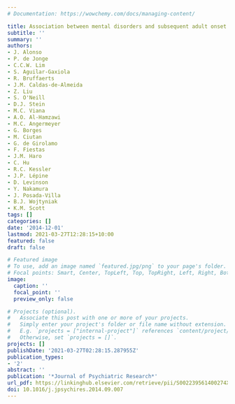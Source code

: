 ```yaml
---
# Documentation: https://wowchemy.com/docs/managing-content/

title: Association between mental disorders and subsequent adult onset asthma
subtitle: ''
summary: ''
authors:
- J. Alonso
- P. de Jonge
- C.C.W. Lim
- S. Aguilar-Gaxiola
- R. Bruffaerts
- J.M. Caldas-de-Almeida
- Z. Liu
- S. O'Neill
- D.J. Stein
- M.C. Viana
- A.O. Al-Hamzawi
- M.C. Angermeyer
- G. Borges
- M. Ciutan
- G. de Girolamo
- F. Fiestas
- J.M. Haro
- C. Hu
- R.C. Kessler
- J.P. Lépine
- D. Levinson
- Y. Nakamura
- J. Posada-Villa
- B.J. Wojtyniak
- K.M. Scott
tags: []
categories: []
date: '2014-12-01'
lastmod: 2021-03-27T12:28:15+10:00
featured: false
draft: false

# Featured image
# To use, add an image named `featured.jpg/png` to your page's folder.
# Focal points: Smart, Center, TopLeft, Top, TopRight, Left, Right, BottomLeft, Bottom, BottomRight.
image:
  caption: ''
  focal_point: ''
  preview_only: false

# Projects (optional).
#   Associate this post with one or more of your projects.
#   Simply enter your project's folder or file name without extension.
#   E.g. `projects = ["internal-project"]` references `content/project/deep-learning/index.md`.
#   Otherwise, set `projects = []`.
projects: []
publishDate: '2021-03-27T02:28:15.287955Z'
publication_types:
- '2'
abstract: ''
publication: '*Journal of Psychiatric Research*'
url_pdf: https://linkinghub.elsevier.com/retrieve/pii/S002239561400274X
doi: 10.1016/j.jpsychires.2014.09.007
---
```

